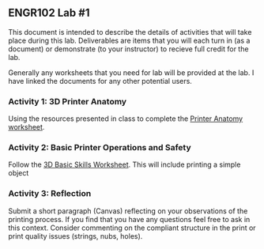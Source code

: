 ## ENGR102 Lab #1

This document is intended to describe the details of activities that will take place during this lab. Deliverables are items that you will each turn in (as a document) or demonstrate (to your instructor) to recieve full credit for the lab.

Generally any worksheets that you need for lab will be provided at the lab. I have linked the documents for any other potential users.

### Activity 1: 3D Printer Anatomy

Using the resources presented in class to complete the [Printer Anatomy worksheet](https://github.com/smithrockmaker/ENGR102/blob/main/documents/Assessments/AnatomyQuiz.docx).

### Activity 2: Basic Printer Operations and Safety

Follow the [3D Basic Skills Worksheet](https://github.com/smithrockmaker/ENGR102/blob/main/3DPrinters/LabGuides/3DBasicSkillsWorksheet.docx). This will include printing a simple object

### Activity 3: Reflection

Submit a short paragraph (Canvas) reflecting on your observations of the printing process. If you find that you have any questions feel free to ask in this context. Consider commenting on the compliant structure in the print or print quality issues (strings, nubs, holes).
